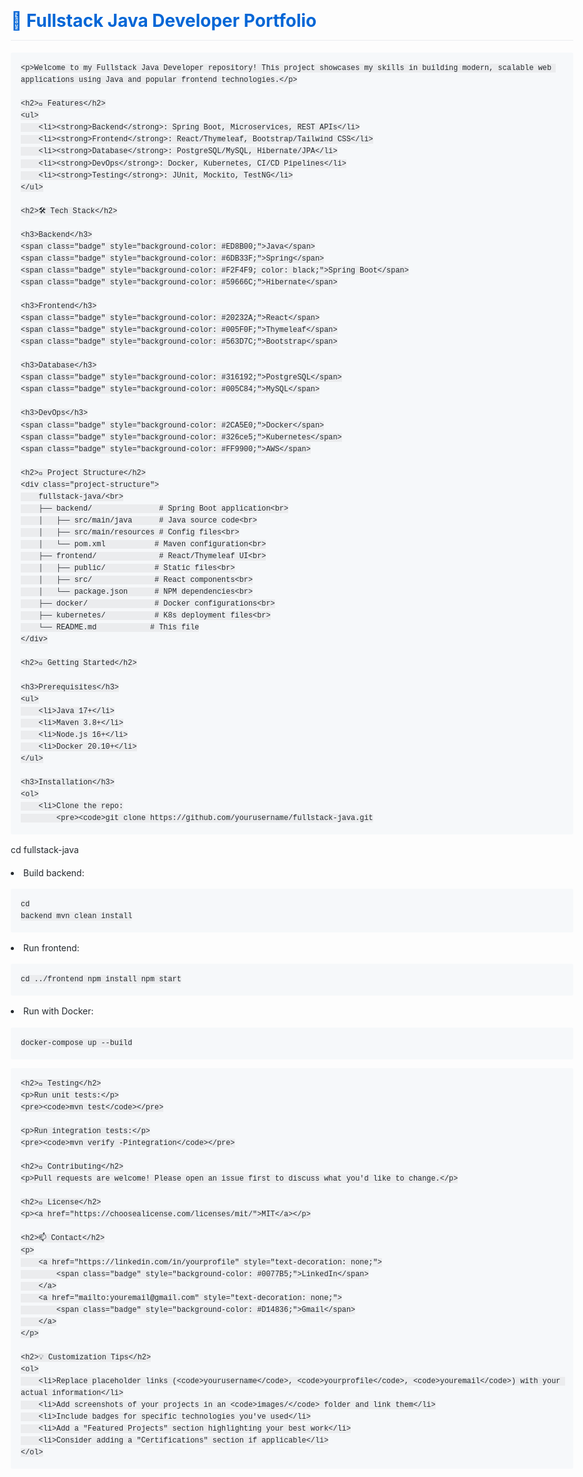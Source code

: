 <!DOCTYPE html>
<html lang="en">
<head>
    <meta charset="UTF-8">
    <meta name="viewport" content="width=device-width, initial-scale=1.0">
    <title>🚀 Fullstack Java Developer Portfolio</title>
    <style>
        body {
            font-family: -apple-system, BlinkMacSystemFont, 'Segoe UI', Roboto, Oxygen, Ubuntu, Cantarell, 'Open Sans', 'Helvetica Neue', sans-serif;
            line-height: 1.6;
            color: #24292e;
            max-width: 900px;
            margin: 0 auto;
            padding: 20px;
        }
        h1, h2, h3 {
            color: #0366d6;
        }
        h1 {
            border-bottom: 1px solid #eaecef;
            padding-bottom: 0.3em;
        }
        h2 {
            border-bottom: 1px solid #eaecef;
            padding-bottom: 0.3em;
            margin-top: 24px;
        }
        code {
            background-color: rgba(27, 31, 35, 0.05);
            border-radius: 3px;
            padding: 0.2em 0.4em;
            font-family: SFMono-Regular, Consolas, "Liberation Mono", Menlo, monospace;
        }
        pre {
            background-color: #f6f8fa;
            border-radius: 3px;
            padding: 16px;
            overflow: auto;
        }
        .badge {
            display: inline-block;
            padding: 3px 6px;
            margin: 2px;
            border-radius: 3px;
            color: white;
            font-size: 0.85em;
        }
        .project-structure {
            background-color: #f6f8fa;
            padding: 16px;
            border-radius: 3px;
            font-family: SFMono-Regular, Consolas, "Liberation Mono", Menlo, monospace;
            line-height: 1.45;
        }
    </style>
</head>
<body>
    <h1>🚀 Fullstack Java Developer Portfolio</h1>
    
    <p>Welcome to my Fullstack Java Developer repository! This project showcases my skills in building modern, scalable web applications using Java and popular frontend technologies.</p>
    
    <h2>🌟 Features</h2>
    <ul>
        <li><strong>Backend</strong>: Spring Boot, Microservices, REST APIs</li>
        <li><strong>Frontend</strong>: React/Thymeleaf, Bootstrap/Tailwind CSS</li>
        <li><strong>Database</strong>: PostgreSQL/MySQL, Hibernate/JPA</li>
        <li><strong>DevOps</strong>: Docker, Kubernetes, CI/CD Pipelines</li>
        <li><strong>Testing</strong>: JUnit, Mockito, TestNG</li>
    </ul>
    
    <h2>🛠️ Tech Stack</h2>
    
    <h3>Backend</h3>
    <span class="badge" style="background-color: #ED8B00;">Java</span>
    <span class="badge" style="background-color: #6DB33F;">Spring</span>
    <span class="badge" style="background-color: #F2F4F9; color: black;">Spring Boot</span>
    <span class="badge" style="background-color: #59666C;">Hibernate</span>
    
    <h3>Frontend</h3>
    <span class="badge" style="background-color: #20232A;">React</span>
    <span class="badge" style="background-color: #005F0F;">Thymeleaf</span>
    <span class="badge" style="background-color: #563D7C;">Bootstrap</span>
    
    <h3>Database</h3>
    <span class="badge" style="background-color: #316192;">PostgreSQL</span>
    <span class="badge" style="background-color: #005C84;">MySQL</span>
    
    <h3>DevOps</h3>
    <span class="badge" style="background-color: #2CA5E0;">Docker</span>
    <span class="badge" style="background-color: #326ce5;">Kubernetes</span>
    <span class="badge" style="background-color: #FF9900;">AWS</span>
    
    <h2>📂 Project Structure</h2>
    <div class="project-structure">
        fullstack-java/<br>
        ├── backend/               # Spring Boot application<br>
        │   ├── src/main/java      # Java source code<br>
        │   ├── src/main/resources # Config files<br>
        │   └── pom.xml           # Maven configuration<br>
        ├── frontend/              # React/Thymeleaf UI<br>
        │   ├── public/           # Static files<br>
        │   ├── src/              # React components<br>
        │   └── package.json      # NPM dependencies<br>
        ├── docker/               # Docker configurations<br>
        ├── kubernetes/           # K8s deployment files<br>
        └── README.md            # This file
    </div>
    
    <h2>🚀 Getting Started</h2>
    
    <h3>Prerequisites</h3>
    <ul>
        <li>Java 17+</li>
        <li>Maven 3.8+</li>
        <li>Node.js 16+</li>
        <li>Docker 20.10+</li>
    </ul>
    
    <h3>Installation</h3>
    <ol>
        <li>Clone the repo:
            <pre><code>git clone https://github.com/yourusername/fullstack-java.git
cd fullstack-java</code></pre>
        </li>
        <li>Build backend:
            <pre><code>cd backend
mvn clean install</code></pre>
        </li>
        <li>Run frontend:
            <pre><code>cd ../frontend
npm install
npm start</code></pre>
        </li>
        <li>Run with Docker:
            <pre><code>docker-compose up --build</code></pre>
        </li>
    </ol>
    
    <h2>🧪 Testing</h2>
    <p>Run unit tests:</p>
    <pre><code>mvn test</code></pre>
    
    <p>Run integration tests:</p>
    <pre><code>mvn verify -Pintegration</code></pre>
    
    <h2>🤝 Contributing</h2>
    <p>Pull requests are welcome! Please open an issue first to discuss what you'd like to change.</p>
    
    <h2>📜 License</h2>
    <p><a href="https://choosealicense.com/licenses/mit/">MIT</a></p>
    
    <h2>📫 Contact</h2>
    <p>
        <a href="https://linkedin.com/in/yourprofile" style="text-decoration: none;">
            <span class="badge" style="background-color: #0077B5;">LinkedIn</span>
        </a>
        <a href="mailto:youremail@gmail.com" style="text-decoration: none;">
            <span class="badge" style="background-color: #D14836;">Gmail</span>
        </a>
    </p>
    
    <h2>💡 Customization Tips</h2>
    <ol>
        <li>Replace placeholder links (<code>yourusername</code>, <code>yourprofile</code>, <code>youremail</code>) with your actual information</li>
        <li>Add screenshots of your projects in an <code>images/</code> folder and link them</li>
        <li>Include badges for specific technologies you've used</li>
        <li>Add a "Featured Projects" section highlighting your best work</li>
        <li>Consider adding a "Certifications" section if applicable</li>
    </ol>
</body>
</html>
